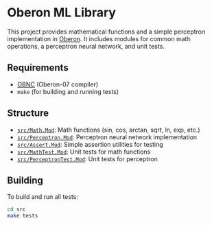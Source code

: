 # Oberon ML Library

This project provides mathematical functions and a simple perceptron implementation in [Oberon](https://en.wikipedia.org/wiki/Oberon_(programming_language)). It includes modules for common math operations, a perceptron neural network, and unit tests.

## Requirements

- [OBNC](https://miasap.se/obnc/) (Oberon-07 compiler)
- `make` (for building and running tests)

## Structure

- [`src/Math.Mod`](src/Math.Mod): Math functions (sin, cos, arctan, sqrt, ln, exp, etc.)
- [`src/Perceptron.Mod`](src/Perceptron.Mod): Perceptron neural network implementation
- [`src/Assert.Mod`](src/Assert.Mod): Simple assertion utilities for testing
- [`src/MathTest.Mod`](src/MathTest.Mod): Unit tests for math functions
- [`src/PerceptronTest.Mod`](src/PerceptronTest.Mod): Unit tests for perceptron

## Building

To build and run all tests:

```sh
cd src
make tests